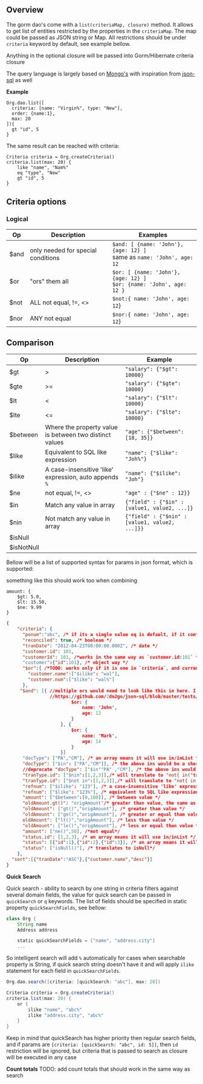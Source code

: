 ## Overview

The gorm dao's come with a `list(criteriaMap, closure)` method. It allows to get list of entities restricted by
the properties in the `criteriaMap`. The map could be passed as JSON string or Map. All restrictions should be under `criteria` keyword by default, see example
bellow.

Anything in the optional closure will be passed into Gorm/Hibernate criteria closure

The query language is largely based on [Mongo's](https://docs.mongodb.com/manual/reference/operator/query/)
with inspiration from [json-sql](https://github.com/2do2go/json-sql/) as well

**Example**

```
Org.dao.list([
  criteria: [name: "Virgin%", type: "New"],
  order: {name:1},
  max: 20
]){
  gt "id", 5
}
```

The same result can be reached with criteria:

```
Criteria criteria = Org.createCriteria()
criteria.list(max: 20) {
    like "name", "Nam%"
    eq "type", "New"
    gt "id", 5
}
```

## Criteria options

### Logical

|  Op  |            Description             |                                  Examples                                  |
| ---- | ---------------------------------- | -------------------------------------------------------------------------- |
| $and | only needed for special conditions | `$and: [ {name: 'John'}, {age: 12} ]` <br> same as `name: 'John', age: 12` |
| $or  | "ors" them all                     | `$or: [ {name: 'John'}, {age: 12} ]` <br> `$or: {name: 'John', age: 12 }`  |
| $not | ALL not equal, !=, <>              | `$not:{ name: 'John', age: 12`}                                            |
| $nor | ANY not equal                      | `$nor:{ name: 'John', age: 12`}                                            |

## Comparison

|     Op     |                       Description                       |                    Example                     |
| ---------- | ------------------------------------------------------- | ---------------------------------------------- |
| $gt        | >                                                       | `"salary": {"$gt": 10000}`                     |
| $gte       | >=                                                      | `"salary": {"$gte": 10000}`                    |
| $lt        | <                                                       | `"salary": {"$lt": 10000}`                     |
| $lte       | <=                                                      | `"salary": {"$lte": 10000}`                    |
| $between   | Where the property value is between two distinct values | `"age": {"$between": [18, 35]}`                |
| $like      | Equivalent to SQL like expression                       | `"name": {"$like": "Joh%"}`                    |
| $ilike     | A case-insensitive 'like' expression, auto appends `%`  | `"name": {"$ilike": "Joh"}`                    |
| $ne        | not equal, !=, <>                                       | `"age" : {"$ne" : 12}}`                        |
| $in        | Match any value in array                                | `{"field" : {"$in" : [value1, value2, ...]}`   |
| $nin       | Not match any value in array                            | `{"field" : {"$nin" : [value1, value2, ...]}}` |
| $isNull    |                                                         |                                                |
| $isNotNull |                                                         |                                                |

Bellow will be a list of supported syntax for params in json format, which is supported:

something like this should work too when combining

```
amount: {
	$gt: 5.0,
	$lt: 15.50,
	$ne: 9.99
}
```

```json
{
    "criteria": {
      "ponum":"abc", /* if its a single value eq is default, if it contains % then it uses ilike */
      "reconciled": true, /* boolean */
      "tranDate": "2012-04-23T00:00:00.000Z", /* date */
      "customer.id": 101,
      "customerId": 101, /*works in the same way as `customer.id:101` */
      "customer":{"id":101}, /* object way */
      "$or":{ /*TODO: works only if it is one in `criteria`, and currently only on first level*/
        "customer.name":["$ilike": "wal"],
        "customer.num":["$like": "wal%"]
      },
     "$and": [{ //multiple ors would need to look like this in here. I think we need to look here
                //https://github.com/2do2go/json-sql/blob/master/tests/1_select.js#L1228 and see the conditions they use
						$or: {
							name: 'John',
							age: 12
						}
					}, {
						$or: {
							name: 'Mark',
							age: 14
						}
					}]
      "docType": ["PA","CM"], /* an array means it will use in/inList */  
      "docType": ["$in": ["PA","CM"]], /* the above ins would be a short cut for this*/
      //deprecate "docType": ["$in""PA" ,"CM"], /* the above ins would be a short cut for this*/
      "tranType.id": ["$nin":[1,2,3]],/* will translate to "not{ in("tranType.id",[1,2,3])]" */
      "tranType.id": ["$not in":[1,2,3]],/* will translate to "not{ in("tranType.id",[1,2,3])]" */
      "refnum": ["$ilike": "123"], /* a case-insensitive 'like' expression append the % */
      "refnum": ["$like": "123%"], /* equivalent to SQL like expression */
      "amount": ["$between":[0,100]], /* between value */
      "oldAmount.gt()": "origAmount"/* greater than value, the same as bellow*/
      "oldAmount": ["gt()","origAmount"], /* greater than value */
      "oldAmount": ["ge()","origAmount"], /* greater or equal than value */"
      oldAmount": ["lt()","origAmount"], /* less than value */
      "oldAmount": ["le()","origAmount"], /* less or equal than value */
      "amount": ["ne()",50], /*not equal*/
      "status.id": [1,2,3], /* an array means it will use in/inList */
      "status": [{"id":1},{"id":2},{"id":3}], /* an array means it will use in/inList */
      "status": ["isNull()"], /* translates to isNull*/
    },
  "sort":[{"tranDate":"ASC"},{"customer.name","desc"}]
}
```
**Quick Search**

Quick search - ability to search by one string in criteria filters against several domain fields, the value for quick
search can be passed in `quickSearch` or `q` keywords. The list of fields should be specified in static property `quickSearchFields`, see bellow:

```groovy
class Org {
	String name
    Address address

    static quickSearchFields = ["name", "address.city"]
    ...

```
So intelligent search will add `%` automatically for cases when searchable property is String, if quick search string doesn't have it and will apply `ilike` statement
for each field in `quickSearchFields`.

```groovy
Org.dao.search([criteria: [quickSearch: "abc"], max: 20])

```

```groovy
Criteria criteria = Org.createCriteria()
criteria.list(max: 20) {
    or {
        ilike "name", "abc%"
        ilike "address.city", "abc%"
    }
}
```
Keep in mind that quickSearch has higher priority then regular search fields, and if params are
`[criteria: [quickSearch: "abc", id: 5]]`, then `id` restriction will be ignored, but criteria that is passed to search
as closure will be executed in any case

**Count totals**
TODO: add count totals that should work in the same way as search
